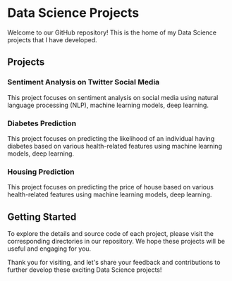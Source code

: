 # Data Science Projects

Welcome to our GitHub repository! This is the home of my Data Science projects that I have developed.

## Projects

### Sentiment Analysis on Twitter Social Media
This project focuses on sentiment analysis on social media using natural language processing (NLP), machine learning models, deep learning.

### Diabetes Prediction 
This project focuses on predicting the likelihood of an individual having diabetes based on various health-related features using machine learning models, deep learning.

### Housing Prediction
This project focuses on predicting the price of house based on various health-related features using machine learning models, deep learning.

## Getting Started

To explore the details and source code of each project, please visit the corresponding directories in our repository. We hope these projects will be useful and engaging for you.

Thank you for visiting, and let's share your feedback and contributions to further develop these exciting Data Science projects!


